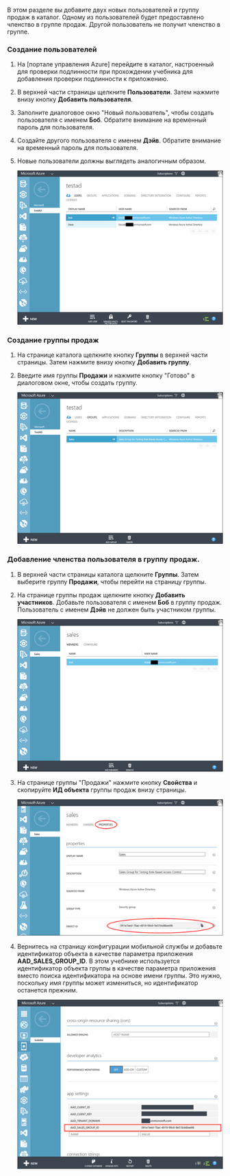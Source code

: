 В этом разделе вы добавите двух новых пользователей и группу продаж в каталог. Одному из пользователей будет предоставлено членство в группе продаж. Другой пользователь не получит членство в группе.

### Создание пользователей


1. На [портале управления Azure] перейдите в каталог, настроенный для проверки подлинности при прохождении учебника для добавления проверки подлинности к приложению.
2. В верхней части страницы щелкните **Пользователи**. Затем нажмите внизу кнопку **Добавить пользователя**. 
3. Заполните диалоговое окно "Новый пользователь", чтобы создать пользователя с именем **Боб**. Обратите внимание на временный пароль для пользователя. 
4. Создайте другого пользователя с именем **Дэйв**. Обратите внимание на временный пароль для пользователя.
5. Новые пользователи должны выглядеть аналогичным образом.

    ![](./media/mobile-services-aad-rbac-create-sales-group/users.png)


### Создание группы продаж


1. На странице каталога щелкните кнопку **Группы** в верхней части страницы. Затем нажмите внизу кнопку **Добавить группу**. 
2. Введите имя группы **Продажи** и нажмите кнопку "Готово" в диалоговом окне, чтобы создать группу. 

    ![](./media/mobile-services-aad-rbac-create-sales-group/sales-group.png)

### Добавление членства пользователя в группу продаж.


1. В верхней части страницы каталога щелкните **Группы**. Затем выберите группу **Продажи**, чтобы перейти на страницу группы. 
2. На странице группы продаж щелкните кнопку **Добавить участников**. Добавьте пользователя с именем **Боб** в группу продаж. Пользователь с именем **Дэйв** не должен быть участником группы.

    ![](./media/mobile-services-aad-rbac-create-sales-group/group-membership.png)

3. На странице группы "Продажи" нажмите кнопку **Свойства** и скопируйте **ИД объекта** группы продаж внизу страницы.

   
    ![](./media/mobile-services-aad-rbac-create-sales-group/sales-group-id.png)

4. Вернитесь на страницу конфигурации мобильной службы и добавьте идентификатор объекта в качестве параметра приложения **AAD_SALES_GROUP_ID**. В этом учебнике используется идентификатор объекта группы в качестве параметра приложения вместо поиска идентификатора на основе имени группы. Это нужно, поскольку имя группы может измениться, но идентификатор останется прежним.

    ![](./media/mobile-services-aad-rbac-create-sales-group/sales-group-id-app-setting.png)

<!---HONumber=July15_HO4-->